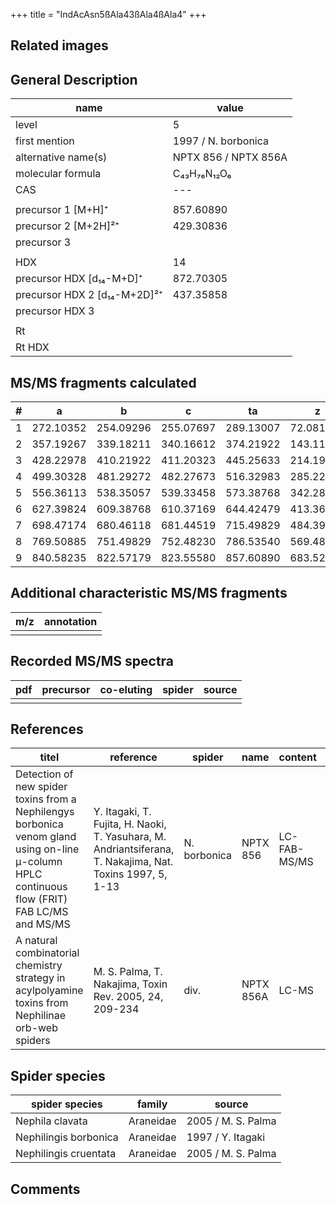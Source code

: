 +++
title = "IndAcAsn5ßAla43ßAla4ßAla4"
+++

## Related images

## General Description

| name                         | value                |
|------------------------------|----------------------|
| level                        | 5                    |
| first mention                | 1997 / N. borbonica  |
| alternative name(s)          | NPTX 856 / NPTX 856A |
| molecular formula            | C₄₃H₇₆N₁₂O₆          |
| CAS                          | ---                  |
|                              |                      |
| precursor 1 [M+H]⁺           | 857.60890            |
| precursor 2 [M+2H]²⁺         | 429.30836            |
| precursor 3                  |                      |
|                              |                      |
| HDX                          | 14                   |
| precursor HDX   [d₁₄-M+D]⁺   | 872.70305            |
| precursor HDX 2 [d₁₄-M+2D]²⁺ | 437.35858            |
| precursor HDX 3              |                      |
|                              |                      |
| Rt                           |                      |
| Rt HDX                       |                      |

## MS/MS fragments calculated

| # | a         | b         | c         | ta        | z         | y         | tz        |
|---|-----------|-----------|-----------|-----------|-----------|-----------|-----------|
| 1 | 272.10352 | 254.09296 | 255.07697 | 289.13007 | 72.08132  | 55.05477  | 89.10787  |
| 2 | 357.19267 | 339.18211 | 340.16612 | 374.21922 | 143.11843 | 126.09188 | 160.14498 |
| 3 | 428.22978 | 410.21922 | 411.20323 | 445.25633 | 214.19193 | 197.16538 | 231.21848 |
| 4 | 499.30328 | 481.29272 | 482.27673 | 516.32983 | 285.22904 | 268.20249 | 302.25559 |
| 5 | 556.36113 | 538.35057 | 539.33458 | 573.38768 | 342.28689 | 325.26034 | 359.31344 |
| 6 | 627.39824 | 609.38768 | 610.37169 | 644.42479 | 413.36039 | 396.33384 | 430.38694 |
| 7 | 698.47174 | 680.46118 | 681.44519 | 715.49829 | 484.39750 | 467.37095 | 501.42405 |
| 8 | 769.50885 | 751.49829 | 752.48230 | 786.53540 | 569.48665 | 552.46010 | 586.51320 |
| 9 | 840.58235 | 822.57179 | 823.55580 | 857.60890 | 683.52958 | 666.50303 | 700.55613 |

## Additional characteristic MS/MS fragments

| m/z       | annotation |
|-----------|------------|
|           |            |

## Recorded MS/MS spectra

| pdf | precursor | co-eluting | spider    | source                              |
|-----|-----------|------------|-----------|-------------------------------------|
|     |           |            |           |                                     |

## References

| titel                                                                                                                                          | reference                                                                                                 | spider       | name      | content      | link                                                                                                              |
|------------------------------------------------------------------------------------------------------------------------------------------------|-----------------------------------------------------------------------------------------------------------|--------------|-----------|--------------|-------------------------------------------------------------------------------------------------------------------|
| Detection of new spider toxins from a Nephilengys borbonica venom gland using on-line µ-column HPLC continuous flow (FRIT) FAB LC/MS and MS/MS | Y. Itagaki, T. Fujita, H. Naoki, T. Yasuhara, M. Andriantsiferana, T. Nakajima, Nat. Toxins 1997, 5, 1-13 | N. borbonica | NPTX 856  | LC-FAB-MS/MS | [Link](https://onlinelibrary.wiley.com/doi/abs/10.1002/%28SICI%29%281997%295%3A1%3C1%3A%3AAID-NT1%3E3.0.CO%3B2-8) |
| A natural combinatorial chemistry strategy in acylpolyamine toxins from Nephilinae orb-web spiders                                             | M. S. Palma, T. Nakajima, Toxin Rev. 2005, 24, 209-234                                                    | div.         | NPTX 856A | LC-MS        | [Link](https://www.tandfonline.com/doi/abs/10.1081/TXR-200057857)                                                 |

## Spider species

| spider species        | family    | source             |
|-----------------------|-----------|--------------------|
| Nephila clavata       | Araneidae | 2005 / M. S. Palma |
| Nephilingis borbonica | Araneidae | 1997 / Y. Itagaki  |
| Nephilingis cruentata | Araneidae | 2005 / M. S. Palma |

## Comments